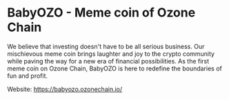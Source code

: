 # BabyOZO - Meme coin of Ozone Chain

We believe that investing doesn't have to be all serious business. Our mischievous meme coin brings laughter and joy to the crypto community while paving the way for a new era of financial possibilities. As the first meme coin on Ozone Chain, BabyOZO is here to redefine the boundaries of fun and profit.

Website: https://babyozo.ozonechain.io/
